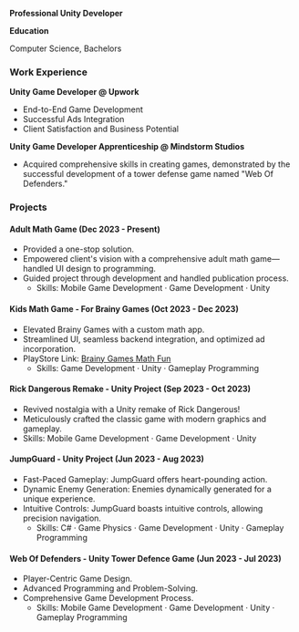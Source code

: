 **Professional Unity Developer**


**Education**

Computer Science, Bachelors

### **Work Experience**

**Unity Game Developer @ Upwork**
- End-to-End Game Development
- Successful Ads Integration
- Client Satisfaction and Business Potential 

**Unity Game Developer Apprenticeship @ Mindstorm Studios**
- Acquired comprehensive skills in creating games, demonstrated by the successful development of a tower defense game named "Web Of Defenders."

### **Projects**

#### **Adult Math Game (Dec 2023 - Present)**
- Provided a one-stop solution.
- Empowered client's vision with a comprehensive adult math game—handled UI design to programming.
- Guided project through development and handled publication process.
  - Skills: Mobile Game Development · Game Development · Unity

#### **Kids Math Game - For Brainy Games (Oct 2023 - Dec 2023)**
- Elevated Brainy Games with a custom math app.
- Streamlined UI, seamless backend integration, and optimized ad incorporation.
- PlayStore Link: [Brainy Games Math Fun](https://play.google.com/store/apps/details?id=com.brainygames.mathfun)
  - Skills: Game Development · Unity · Gameplay Programming

#### **Rick Dangerous Remake - Unity Project (Sep 2023 - Oct 2023)**
- Revived nostalgia with a Unity remake of Rick Dangerous!
- Meticulously crafted the classic game with modern graphics and gameplay.
- Skills: Mobile Game Development · Game Development · Unity

#### **JumpGuard - Unity Project (Jun 2023 - Aug 2023)**
- Fast-Paced Gameplay: JumpGuard offers heart-pounding action.
- Dynamic Enemy Generation: Enemies dynamically generated for a unique experience.
- Intuitive Controls: JumpGuard boasts intuitive controls, allowing precision navigation.
  - Skills: C# · Game Physics · Game Development · Unity · Gameplay Programming

#### **Web Of Defenders - Unity Tower Defence Game (Jun 2023 - Jul 2023)**
- Player-Centric Game Design.
- Advanced Programming and Problem-Solving.
- Comprehensive Game Development Process.
  - Skills: Mobile Game Development · Game Development · Unity · Gameplay Programming
